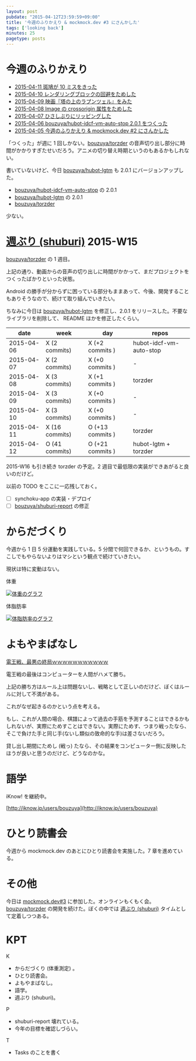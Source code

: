 ```yaml
---
layout: post
pubdate: "2015-04-12T23:59:59+09:00"
title: '今週のふりかえり & mockmock.dev #3 にさんかした'
tags: ['looking back']
minutes: 25
pagetype: posts
---
```

# 今週のふりかえり

- [2015-04-11 斑鳩が 10 ミスをきった][2015-04-11]
- [2015-04-10 レンダリングブロックの回避をためした][2015-04-10]
- [2015-04-09 映画『塔の上のラプンツェル』をみた][2015-04-09]
- [2015-04-08 Image の crossorigin 属性をためした][2015-04-08]
- [2015-04-07 ひさしぶりにリッピングした][2015-04-07]
- [2015-04-06 bouzuya/hubot-idcf-vm-auto-stop 2.0.1 をつくった][2015-04-06]
- [2015-04-05 今週のふりかえり & mockmock.dev #2 にさんかした][2015-04-05]

「つくった」が週に 1 回しかない。[bouzuya/torzder][] の音声切り出し部分に時間がかかりすぎたせいだろう。アニメの切り替え時期というのもあるかもしれない。

書いていないけど、今日 [bouzuya/hubot-lgtm][] も 2.0.1 にバージョンアップした。

- [bouzuya/hubot-idcf-vm-auto-stop][] の 2.0.1
- [bouzuya/hubot-lgtm][] の 2.0.1
- [bouzuya/torzder][]

少ない。

# [週ぶり (shuburi)][shuburi] 2015-W15

[bouzuya/torzder][] の 1 週目。

上記の通り、動画からの音声の切り出しに時間がかかって、まだプロジェクトをつくったばかりといった状態。

Android の勝手が分からずに困っている部分もままあって、今後、開発することもありそうなので、続けて取り組んでいきたい。

ちなみに今日は [bouzuya/hubot-lgtm][] を修正し、2.0.1 をリリースした。不要なライブラリを削除して、 README ほかを修正したくらい。

date       | week           | day              | repos
-----------|----------------|------------------|----------------------
2015-04-06 | X (2 commits)  | X (+2 commits )  | hubot-idcf-vm-auto-stop
2015-04-07 | X (2 commits)  | X (+0 commits )  | -
2015-04-08 | X (3 commits)  | X (+1 commits )  | torzder
2015-04-09 | X (3 commits)  | X (+0 commits )  | -
2015-04-10 | X (3 commits)  | X (+0 commits )  | -
2015-04-11 | X (16 commits) | O (+13 commits ) | torzder
2015-04-12 | O (41 commits) | O (+21 commits ) | hubot-lgtm + torzder

2015-W16 も引き続き torzder の予定。2 週目で最低限の実装ができあがると良いのだけど。

以前の TODO をここに一応残しておく。

- [ ] synchoku-app の実装・デプロイ
- [ ] [bouzuya/shuburi-report][] の修正

# からだづくり

今週から 1 日 5 分運動を実践している。5 分間で何回できるか、というもの。すこしでもやらないよりはマシという観点で続けていきたい。

現状は特に変動はない。

体重

[![体重のグラフ][graph-weight-img]][graph-weight-url]

体脂肪率

[![体脂肪率のグラフ][graph-percent-img]][graph-percent-url]

# よもやまばなし

[電王戦、最悪の終局ｗｗｗｗｗｗｗｗｗｗｗ](http://alfalfalfa.com/articles/114088.html)

電王戦の最後はコンピューターを人間がハメて勝ち。

上記の勝ち方はルール上は問題ないし、戦略として正しいのだけど、ぼくはルールに対して不満がある。

これがなぜ起きるのかという点を考える。

もし、これが人間の場合、棋譜によって過去の手筋を予測することはできるかもしれないが、実際にためすことはできない。実際にためす、つまり戦ったなら、そこで負けた手と同じ手(ないし類似の致命的な手)は差さないだろう。

貸し出し期間にためし (戦っ) たなら、その結果をコンピューター側に反映したほうが良いと思うのだけど、どうなのかな。

# 語学

iKnow! を継続中。

[http://iknow.jp/users/bouzuya](http://iknow.jp/users/bouzuya)

# ひとり読書会

今週から mockmock.dev のあとにひとり読書会を実施した。7 章を進めている。

# その他

今日は [mockmock.dev#3](http://mockmock.connpass.com/event/13859/) に参加した。オンラインもくもく会。[bouzuya/torzder][] の開発を続けた。ぼくの中では [週ぶり (shuburi)][shuburi] タイムとして定着しつつある。

# KPT

K

- からだづくり (体重測定) 。
- ひとり読書会。
- よもやまばなし。
- 語学。
- 週ぶり (shuburi)。

P

- shuburi-report 壊れている。
- 今年の目標を確認しづらい。

T

- Tasks のことを書く


[2015-04-05]: http://blog.bouzuya.net/2015/04/05/
[2015-04-06]: http://blog.bouzuya.net/2015/04/06/
[2015-04-07]: http://blog.bouzuya.net/2015/04/07/
[2015-04-08]: http://blog.bouzuya.net/2015/04/08/
[2015-04-09]: http://blog.bouzuya.net/2015/04/09/
[2015-04-10]: http://blog.bouzuya.net/2015/04/10/
[2015-04-11]: http://blog.bouzuya.net/2015/04/11/
[bouzuya/hubot-idcf-vm-auto-stop]: https://github.com/bouzuya/hubot-idcf-vm-auto-stop
[bouzuya/hubot-lgtm]: https://github.com/bouzuya/hubot-lgtm
[bouzuya/shuburi-report]: https://github.com/bouzuya/shuburi-report
[bouzuya/torzder]: https://github.com/bouzuya/torzder
[graph-percent-img]: http://graph.hatena.ne.jp/bouzuya/graph?graphname=percent&startdate=2015-01-01&enddate=2015-04-12
[graph-percent-url]: http://graph.hatena.ne.jp/bouzuya/percent/?startdate=2015-01-01&enddate=2015-04-12
[graph-weight-img]: http://graph.hatena.ne.jp/bouzuya/graph?graphname=weight&startdate=2015-01-01&enddate=2015-04-12
[graph-weight-url]: http://graph.hatena.ne.jp/bouzuya/weight/?startdate=2015-01-01&enddate=2015-04-12
[shuburi]: http://shuburi.org
